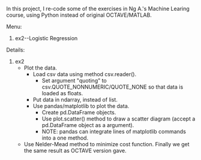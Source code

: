 In this project, I re-code some of the exercises in Ng A.'s Machine Learing course, using Python instead of original OCTAVE/MATLAB.

Menu:
1. ex2--Logistic Regression

Details:
1. ex2
    * Plot the data.
        * Load csv data using method csv.reader().
            * Set argument "quoting" to csv.QUOTE_NONNUMERIC/QUOTE_NONE so that data is loaded as floats.
        * Put data in ndarray, instead of list.
        * Use pandas/matplotlib to plot the data.
            * Create pd.DataFrame objects.
            * Use plot.scatter() method to draw a scatter diagram (accept a pd.DataFrame object as a argument).
            * NOTE: pandas can integrate lines of matplotlib commands into a one method.
    * Use Nelder-Mead method to minimize cost function.
    Finally we get the same result as OCTAVE version gave.
